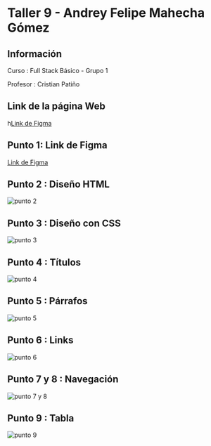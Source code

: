 <h1>Taller 9 - Andrey Felipe Mahecha Gómez</h1>

<h2>Información</h2>
<p> Curso : Full Stack Básico - Grupo 1 </p>
<p> Profesor : Cristian Patiño</p>

<h2>Link de la página Web</h2>
h<a href="https://afmahego.github.io/taller-9-full-stack/">Link de Figma</a>

<h2>Punto 1: Link de Figma</h2>
<a href="https://www.figma.com/file/6qX2uHkgchbf0BjRmYKcUP/Felipe-Mahecha-G%C3%B3mez?type=design&node-id=0%3A1&mode=design&t=sejKlPn19bRgC8On-1">Link de Figma</a>

<h2>Punto 2 : Diseño HTML</h2>
<img src="./public/images/punto-2.png" alt="punto 2">

<h2>Punto 3 : Diseño con CSS</h2>
<img src="./public/images/punto-3.png" alt="punto 3">

<h2>Punto 4 : Títulos</h2>
<img src="./public/images/punto-4.png" alt="punto 4">

<h2>Punto 5 : Párrafos</h2>
<img src="./public/images/punto-5.png" alt="punto 5">

<h2>Punto 6 : Links</h2>
<img src="./public/images/punto-6.png" alt="punto 6">

<h2>Punto 7 y 8 : Navegación</h2>
<img src="./public/images/punto-7-8.png" alt="punto 7 y 8">

<h2>Punto 9 : Tabla</h2>
<img src="./public/images/punto-9.png" alt="punto 9">